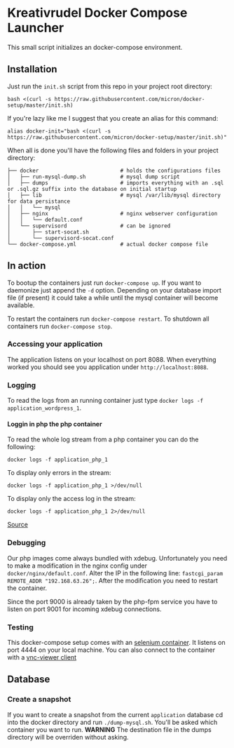 # Kreativrudel Docker Compose Launcher

This small script initializes an docker-compose environment.
 
## Installation

Just run the ``init.sh`` script from this repo in your project root directory:
 
``bash <(curl -s https://raw.githubusercontent.com/micron/docker-setup/master/init.sh)``

If you're lazy like me I suggest that you create an alias for this command:

``alias docker-init="bash <(curl -s https://raw.githubusercontent.com/micron/docker-setup/master/init.sh)"``

When all is done you'll have the following files and folders in your project directory:

    ├── docker                          # holds the configurations files
    │   ├── run-mysql-dump.sh           # mysql dump script
    │   ├── dumps                       # imports everything with an .sql or .sql.gz suffix into the database on initial startup
    │   ├── lib                         # mysql /var/lib/mysql directory for data persistance
    │   │   └── mysql
    │   ├── nginx                       # nginx webserver configuration
    │   │   └── default.conf
    │   └── supervisord                 # can be ignored
    │       ├── start-socat.sh
    │       └── supervisord-socat.conf
    └── docker-compose.yml              # actual docker compose file

## In action

To bootup the containers just run ``docker-compose up``. If you want to daemonize just append the ``-d`` option. Depending on your database import file (if present) it could take a while until the mysql container will become available.

To restart the containers run ``docker-compose restart``. To shutdown all containers run ``docker-compose stop``.

### Accessing your application

The application listens on your localhost on port 8088. When everything worked you should see you application under ``http://localhost:8088``.

### Logging

To read the logs from an running container just type ``docker logs -f application_wordpress_1``.

#### Loggin in php the php container

To read the whole log stream from a php container you can do the following:

``docker logs -f application_php_1``

To display only errors in the stream:

``docker logs -f application_php_1 >/dev/null``

To display only the access log in the stream:

``docker logs -f application_php_1 2>/dev/null``

[Source](https://github.com/docker-library/php/issues/212#issuecomment-204817907)

### Debugging

Our php images come always bundled with xdebug. Unfortunately you need to make a modification in the nginx config under ``docker/nginx/default.conf``.
Alter the IP in the following line: ``fastcgi_param REMOTE_ADDR "192.168.63.26";``. After the modification you need to restart the container.

Since the port 9000 is already taken by the php-fpm service you have to listen on port 9001 for incoming xdebug connections.

### Testing

This docker-compose setup comes with an [selenium container](https://github.com/elgalu/docker-selenium). It listens on port 4444 on your local machine.
You can also connect to the container with a [vnc-viewer client](https://www.realvnc.com/download/viewer/)

## Database

### Create a snapshot

If you want to create a snapshot from the current ``application`` database cd into the docker directory and run ``./dump-mysql.sh``.
You'll be asked which container you want to run. **WARNING** The destination file in the dumps directory will be overriden without asking.
